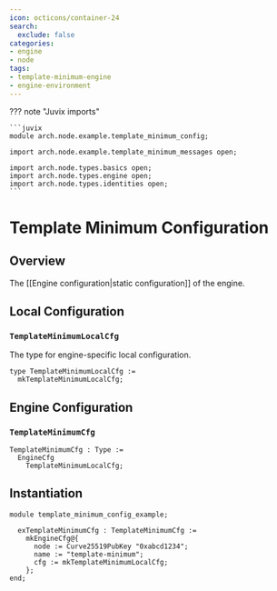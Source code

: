 ```yaml
---
icon: octicons/container-24
search:
  exclude: false
categories:
- engine
- node
tags:
- template-minimum-engine
- engine-environment
---
```


??? note "Juvix imports"

    ```juvix
    module arch.node.example.template_minimum_config;

    import arch.node.example.template_minimum_messages open;

    import arch.node.types.basics open;
    import arch.node.types.engine open;
    import arch.node.types.identities open;
    ```

# Template Minimum Configuration

## Overview

The [[Engine configuration|static configuration]] of the engine.

## Local Configuration

### `TemplateMinimumLocalCfg`

The type for engine-specific local configuration.

<!-- --8<-- [start:TemplateMinimumLocalCfg] -->
```juvix
type TemplateMinimumLocalCfg :=
  mkTemplateMinimumLocalCfg;
```
<!-- --8<-- [end:TemplateMinimumLocalCfg] -->

## Engine Configuration

### `TemplateMinimumCfg`

<!-- --8<-- [start:TemplateMinimumCfg] -->
```juvix
TemplateMinimumCfg : Type :=
  EngineCfg
    TemplateMinimumLocalCfg;
```
<!-- --8<-- [end:TemplateMinimumCfg] -->

## Instantiation

<!-- --8<-- [start:exTemplateMinimumCfg] -->
```juvix extract-module-statements
module template_minimum_config_example;

  exTemplateMinimumCfg : TemplateMinimumCfg :=
    mkEngineCfg@{
      node := Curve25519PubKey "0xabcd1234";
      name := "template-minimum";
      cfg := mkTemplateMinimumLocalCfg;
    };
end;
```
<!-- --8<-- [end:exTemplateMinimumCfg] -->
